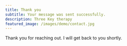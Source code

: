```yaml
---
title: Thank you
subtitle: Your message was sent successfully.
description: Three Key therapy
featured_image: /images/demo/contact.jpg
---
```


Thank you for reaching out.
I will get back to you shortly.
